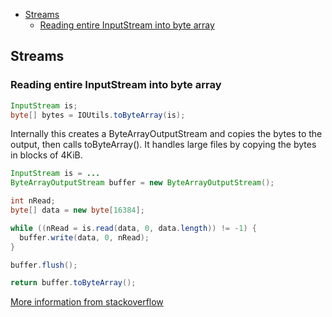 
<!-- TOC -->

- [Streams](#streams)
    - [Reading entire InputStream into byte array](#reading-entire-inputstream-into-byte-array)

<!-- /TOC -->

## Streams

### Reading entire InputStream into byte array

```java
InputStream is;
byte[] bytes = IOUtils.toByteArray(is);
```

Internally this creates a ByteArrayOutputStream and copies the bytes to the output, then calls toByteArray(). It handles large files by copying the bytes in blocks of 4KiB.

```java
InputStream is = ...
ByteArrayOutputStream buffer = new ByteArrayOutputStream();

int nRead;
byte[] data = new byte[16384];

while ((nRead = is.read(data, 0, data.length)) != -1) {
  buffer.write(data, 0, nRead);
}

buffer.flush();

return buffer.toByteArray();
```

[More information from stackoverflow](https://stackoverflow.com/questions/1264709/convert-inputstream-to-byte-array-in-java)
